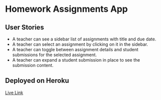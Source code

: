 # Homework Assignments App

## User Stories
* A teacher can see a sidebar list of assignments with title and due date.
* A teacher can select an assignment by clicking on it in the sidebar.
* A teacher can toggle between assignment details and student submissions for the
selected assignment.
* A teacher can expand a student submission in place to see the submission content.

## Deployed on Heroku
[Live Link](http://polar-dawn-64352.herokuapp.com)

